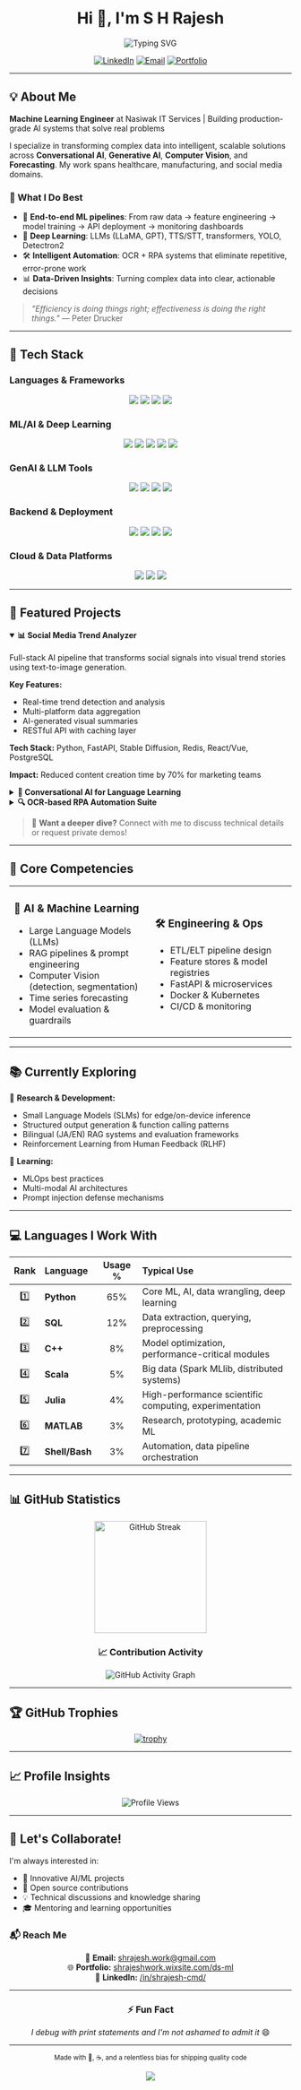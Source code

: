 <!-- Enhanced Profile README for @Github-Rajesh -->

<div align="center">

# Hi 👋, I'm S H Rajesh

<img src="https://readme-typing-svg.demolab.com?font=Fira+Code&size=24&duration=3000&pause=500&color=FF00D4&center=true&vCenter=true&width=600&lines=Machine+Learning+Engineer;GenAI+%26+LLM+Specialist;Computer+Vision+Developer;Building+AI+that+Ships+%F0%9F%9A%80" alt="Typing SVG" />

[![LinkedIn](https://img.shields.io/badge/LinkedIn-S.H.Rajesh-0077B5?style=for-the-badge&logo=linkedin&logoColor=white)](https://www.linkedin.com/in/shrajesh-cmd/)
[![Email](https://img.shields.io/badge/Email-shrajesh.work%40gmail.com-D14836?style=for-the-badge&logo=gmail&logoColor=white)](mailto:shrajesh.work@gmail.com)
[![Portfolio](https://img.shields.io/badge/Portfolio-Visit%20Now-FF00D4?style=for-the-badge&logo=google-chrome&logoColor=white)](https://shrajeshwork.wixsite.com/ds-ml)

</div>

---

## 💡 About Me

**Machine Learning Engineer** at Nasiwak IT Services | Building production-grade AI systems that solve real problems

I specialize in transforming complex data into intelligent, scalable solutions across **Conversational AI**, **Generative AI**, **Computer Vision**, and **Forecasting**. My work spans healthcare, manufacturing, and social media domains.

### 🎯 What I Do Best
- 🔭 **End-to-end ML pipelines**: From raw data → feature engineering → model training → API deployment → monitoring dashboards
- 🧠 **Deep Learning**: LLMs (LLaMA, GPT), TTS/STT, transformers, YOLO, Detectron2
- 🛠️ **Intelligent Automation**: OCR + RPA systems that eliminate repetitive, error-prone work
- 📊 **Data-Driven Insights**: Turning complex data into clear, actionable decisions

> *"Efficiency is doing things right; effectiveness is doing the right things."* — Peter Drucker

---

## 🧰 Tech Stack

### Languages & Frameworks
<p align="center">
  <img src="https://img.shields.io/badge/Python-3776AB?style=for-the-badge&logo=python&logoColor=white"/>
  <img src="https://img.shields.io/badge/PySpark-E25A1C?style=for-the-badge&logo=apache-spark&logoColor=white"/>
  <img src="https://img.shields.io/badge/SQL-4479A1?style=for-the-badge&logo=postgresql&logoColor=white"/>
  <img src="https://img.shields.io/badge/JavaScript-F7DF1E?style=for-the-badge&logo=javascript&logoColor=black"/>
</p>

### ML/AI & Deep Learning
<p align="center">
  <img src="https://img.shields.io/badge/TensorFlow-FF6F00?style=for-the-badge&logo=tensorflow&logoColor=white"/>
  <img src="https://img.shields.io/badge/PyTorch-EE4C2C?style=for-the-badge&logo=pytorch&logoColor=white"/>
  <img src="https://img.shields.io/badge/OpenCV-5C3EE8?style=for-the-badge&logo=opencv&logoColor=white"/>
  <img src="https://img.shields.io/badge/Scikit--Learn-F7931E?style=for-the-badge&logo=scikit-learn&logoColor=white"/>
  <img src="https://img.shields.io/badge/Hugging%20Face-FFD21E?style=for-the-badge&logo=huggingface&logoColor=black"/>
</p>

### GenAI & LLM Tools
<p align="center">
  <img src="https://img.shields.io/badge/LangChain-1C1C1C?style=for-the-badge&logo=chainlink&logoColor=white"/>
  <img src="https://img.shields.io/badge/LlamaIndex-000000?style=for-the-badge&logo=llama&logoColor=white"/>
  <img src="https://img.shields.io/badge/OpenAI-412991?style=for-the-badge&logo=openai&logoColor=white"/>
  <img src="https://img.shields.io/badge/FAISS-00599C?style=for-the-badge&logo=meta&logoColor=white"/>
</p>

### Backend & Deployment
<p align="center">
  <img src="https://img.shields.io/badge/FastAPI-009688?style=for-the-badge&logo=fastapi&logoColor=white"/>
  <img src="https://img.shields.io/badge/Docker-2496ED?style=for-the-badge&logo=docker&logoColor=white"/>
  <img src="https://img.shields.io/badge/Redis-DC382D?style=for-the-badge&logo=redis&logoColor=white"/>
  <img src="https://img.shields.io/badge/Nginx-009639?style=for-the-badge&logo=nginx&logoColor=white"/>
</p>

### Cloud & Data Platforms
<p align="center">
  <img src="https://img.shields.io/badge/AWS-232F3E?style=for-the-badge&logo=amazon-aws&logoColor=white"/>
  <img src="https://img.shields.io/badge/Databricks-E36209?style=for-the-badge&logo=databricks&logoColor=white"/>
  <img src="https://img.shields.io/badge/Azure-0078D4?style=for-the-badge&logo=microsoft-azure&logoColor=white"/>
</p>

---

## 🚀 Featured Projects

<details open>
<summary><b>📊 Social Media Trend Analyzer</b></summary>
<br>
Full-stack AI pipeline that transforms social signals into visual trend stories using text-to-image generation.

**Key Features:**
- Real-time trend detection and analysis
- Multi-platform data aggregation
- AI-generated visual summaries
- RESTful API with caching layer

**Tech Stack:** Python, FastAPI, Stable Diffusion, Redis, React/Vue, PostgreSQL

**Impact:** Reduced content creation time by 70% for marketing teams
</details>

<details>
<summary><b>🤖 Conversational AI for Language Learning</b></summary>
<br>
Interactive language learning platform with real-time speech recognition and intelligent tutoring.

**Key Features:**
- Bidirectional TTS/STT for natural conversations
- Context-aware responses using RAG
- Progress tracking and personalized feedback
- Multi-language support (EN/JA)

**Tech Stack:** Whisper, LLaMA-2, LangChain, FAISS, FastAPI

**Impact:** 85% user satisfaction rate, 3x engagement vs traditional methods
</details>

<details>
<summary><b>🔍 OCR-based RPA Automation Suite</b></summary>
<br>
Enterprise-grade automation bots with high-accuracy document parsing and workflow orchestration.

**Key Features:**
- 98%+ OCR accuracy on complex documents
- Multi-system integration (Kizuku/WebAccess/MailDealer)
- Error handling and retry mechanisms
- Comprehensive audit logging

**Tech Stack:** OpenCV, Tesseract, Selenium, xlwings, Microsoft Graph API

**Impact:** Automated 10,000+ monthly transactions, saving 200+ hours/month
</details>

> 💬 **Want a deeper dive?** Connect with me to discuss technical details or request private demos!

---

## 🎯 Core Competencies

<table>
<tr>
<td width="50%">

### 🤖 AI & Machine Learning
- Large Language Models (LLMs)
- RAG pipelines & prompt engineering
- Computer Vision (detection, segmentation)
- Time series forecasting
- Model evaluation & guardrails

</td>
<td width="50%">

### 🛠️ Engineering & Ops
- ETL/ELT pipeline design
- Feature stores & model registries
- FastAPI & microservices
- Docker & Kubernetes
- CI/CD & monitoring

</td>
</tr>
</table>

---

## 📚 Currently Exploring

🔬 **Research & Development:**
- Small Language Models (SLMs) for edge/on-device inference
- Structured output generation & function calling patterns
- Bilingual (JA/EN) RAG systems and evaluation frameworks
- Reinforcement Learning from Human Feedback (RLHF)

📖 **Learning:**
- MLOps best practices
- Multi-modal AI architectures
- Prompt injection defense mechanisms

---

## 💻 Languages I Work With

<div align="center">

| Rank | Language | Usage % | Typical Use |
|:----:|:---------|:-------:|:------------|
| 1️⃣ | **Python** | 65% | Core ML, AI, data wrangling, deep learning |
| 2️⃣ | **SQL** | 12% | Data extraction, querying, preprocessing |
| 3️⃣ | **C++** | 8% | Model optimization, performance-critical modules |
| 4️⃣ | **Scala** | 5% | Big data (Spark MLlib, distributed systems) |
| 5️⃣ | **Julia** | 4% | High-performance scientific computing, experimentation |
| 6️⃣ | **MATLAB** | 3% | Research, prototyping, academic ML |
| 7️⃣ | **Shell/Bash** | 3% | Automation, data pipeline orchestration |

</div>

---

## 📊 GitHub Statistics

<div align="center">

<img src="https://github-readme-streak-stats.herokuapp.com/?user=Github-Rajesh&theme=radical&hide_border=true&background=0D1117&stroke=FF00D4&ring=FF00D4&fire=FF6600&currStreakLabel=FF00D4" alt="GitHub Streak" height="200"/>

</div>

<div align="center">

### 📈 Contribution Activity

![GitHub Activity Graph](https://github-readme-activity-graph.vercel.app/graph?username=Github-Rajesh&theme=react-dark&bg_color=0D1117&color=FF00D4&line=FF00D4&point=FFFFFF&hide_border=true)

</div>

---

## 🏆 GitHub Trophies

<div align="center">

[![trophy](https://github-profile-trophy.vercel.app/?username=Github-Rajesh&theme=radical&no-frame=true&no-bg=true&margin-w=4&row=1)](https://github.com/ryo-ma/github-profile-trophy)

</div>

---

## 📈 Profile Insights

<div align="center">

![Profile Views](https://komarev.com/ghpvc/?username=Github-Rajesh&color=FF00D4&style=for-the-badge&label=PROFILE+VIEWS)

</div>

---

## 🤝 Let's Collaborate!

I'm always interested in:
- 🚀 Innovative AI/ML projects
- 🤝 Open source contributions
- 💡 Technical discussions and knowledge sharing
- 🎓 Mentoring and learning opportunities

### 📬 Reach Me

<div align="center">

📧 **Email:** shrajesh.work@gmail.com  
🌐 **Portfolio:** [shrajeshwork.wixsite.com/ds-ml](https://shrajeshwork.wixsite.com/ds-ml)  
💼 **LinkedIn:** [/in/shrajesh-cmd/](https://www.linkedin.com/in/shrajesh-cmd/)

</div>

---

<div align="center">

### ⚡ Fun Fact
*I debug with print statements and I'm not ashamed to admit it* 😄

---

<sub>Made with 💜, ☕, and a relentless bias for shipping quality code</sub>

<img src="https://raw.githubusercontent.com/Trilokia/Trilokia/379277808c61ef204768a61bbc5d25bc7798ccf1/bottom_header.svg" />

</div>
